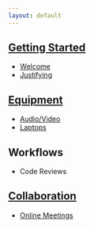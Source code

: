 ```yaml
---
layout: default
---
```


<div class="container mx-auto">
    <div style="min-width: 25%"></div>
    <div class="grid grid-cols-3 gap-4">
        <div class="homepage-panel">
            <div class="header">
                <h2><a href="/getting_started/">Getting Started</a></h2>
            </div>
            <ul>
                <li><a href="/getting_started/#welcome">Welcome</a></li>
                <li><a href="/getting_started/#justifying">Justifying</a></li>
            </ul>
        </div>
        <div class="homepage-panel">
            <div class="header">
                <h2><a href="/equipment">Equipment</a></h2>
            </div>
            <ul>
                <li><a href="/equipment/#audio%2Fvideo">Audio/Video</a></li>
                <li><a href="/equipment/">Laptops</a></li>
            </ul>
        </div>
        <div class="homepage-panel">
            <div class="header">
                <h2>Workflows</h2>
            </div>
            <ul>
                <li>Code Reviews</li>
            </ul>
        </div>
        <div class="homepage-panel">
            <div class="header">
                <h2><a href="/collaboration/">Collaboration</a></h2>
            </div>
            <ul>
                <li><a href="/collaboration/#online-meetings">Online Meetings</a></li>
            </ul>
        </div>
    </div>
</div>
